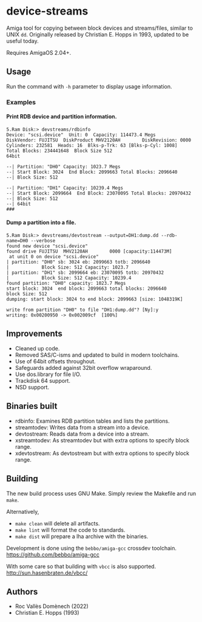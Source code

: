 # device-streams
Amiga tool for copying between block devices and streams/files, similar to UNIX `dd`.
Originally released by Christian E. Hopps in 1993, updated to be useful today.

Requires AmigaOS 2.04+.

## Usage
Run the command with `-h` parameter to display usage information.

### Examples
#### Print RDB device and partition information.
```
5.Ram Disk:> devstreams/rdbinfo
Device: "scsi.device"  Unit: 0  Capacity: 114473.4 Megs
DiskVendor: FUJITSU  DiskProduct MHV2120AH        DiskRevision: 0000
Cylinders: 232581  Heads: 16  Blks-p-Trk: 63 [Blks-p-Cyl: 1008]
Total Blocks: 234441648  Block Size 512
64bit

--| Partition: "DH0" Capacity: 1023.7 Megs
--| Start Block: 3024  End Block: 2099663 Total Blocks: 2096640
--| Block Size: 512

--| Partition: "DH1" Capacity: 10239.4 Megs
--| Start Block: 2099664  End Block: 23070095 Total Blocks: 20970432
--| Block Size: 512
--| 64bit
###
```
#### Dump a partition into a file.
```
5.Ram Disk:> devstreams/devtostream --output=DH1:dump.dd --rdb-name=DH0 --verbose
found new device "scsi.device"
found drive FUJITSU  MHV2120AH        0000 [capacity:114473M]
 at unit 0 on device "scsi.device"
| partition: "DH0" sb: 3024 eb: 2099663 totb: 2096640
|            Block Size: 512 Capacity: 1023.7
| partition: "DH1" sb: 2099664 eb: 23070095 totb: 20970432
|            Block Size: 512 Capacity: 10239.4
found partition: "DH0" capacity: 1023.7 Megs
start block: 3024  end block: 2099663 total blocks: 2096640
block Size: 512
dumping: start block: 3024 to end block: 2099663 [size: 1048319K]

write from partition "DH0" to file "DH1:dump.dd"? [Ny]:y
writing: 0x00200950 -> 0x002009cf  [100%]
```
## Improvements
* Cleaned up code.
* Removed SAS/C-isms and updated to build in modern toolchains.
* Use of 64bit offsets throughout.
* Safeguards added against 32bit overflow wraparound.
* Use dos.library for file I/O.
* Trackdisk 64 support.
* NSD support.

## Binaries built
* rdbinfo: Examines RDB partition tables and lists the partitions.
* streamtodev: Writes data from a stream into a device.
* devtostream: Reads data from a device into a stream.
* xstreamtodev: As streamtodev but with extra options to specify block range.
* xdevtostream: As devtostream but with extra options to specify block range.

## Building
The new build process uses GNU Make. Simply review the Makefile and run `make`.

Alternatively,
* `make clean` will delete all artifacts.
* `make lint` will format the code to standards.
* `make dist` will prepare a lha archive with the binaries.

Development is done using the `bebbo/amiga-gcc` crossdev toolchain.
https://github.com/bebbo/amiga-gcc

With some care so that building with `vbcc` is also supported.
http://sun.hasenbraten.de/vbcc/

## Authors
* Roc Vallès Domènech (2022)
* Christian E. Hopps (1993)
